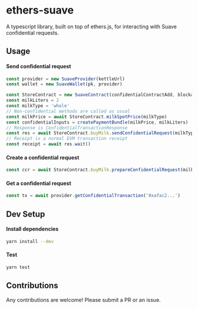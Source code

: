 # ethers-suave

A typescript library, built on top of ethers.js, for interacting with Suave confidential requests.

## Usage

#### Send confidential request
```typescript
const provider = new SuaveProvider(kettleUrl)
const wallet = new SuaveWallet(pk, provider)

const StoreContract = new SuaveContract(confidentialContractAdd, blockadAbi, wallet)
const milkLiters = 2
const milkType = 'whole'
// Non-confidential methods are called as usual
const milkPrice = await StoreContract.milkSpotPrice(milkType)
const confidentialInputs = createPaymentBundle(milkPrice, milkLiters)
// Response is ConfidentialTransactionResponse 
const res = await StoreContract.buyMilk.sendConfidentialRequest(milkType, milkLiters, { confidentialInputs })
// Receipt is a normal EVM transaction receipt
const receipt = await res.wait()
```

#### Create a confidential request
```typescript
const ccr = await StoreContract.buyMilk.prepareConfidentialRequest(milkType, milkLiters, { confidentialInputs }) 
```

#### Get a confidential request
```typescript
const tx = await provider.getConfidentialTransaction('0xafac2...')
```


## Dev Setup
#### Install dependencies
```bash
yarn install --dev
```

#### Test
```bash
yarn test
```

## Contributions 

Any contributions are welcome! Please submit a PR or an issue.


